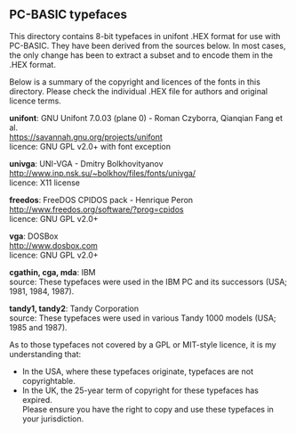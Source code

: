 PC-BASIC typefaces
------------------
This directory contains 8-bit typefaces in unifont .HEX format for use with PC-BASIC. They have been derived from the sources below.
In most cases, the only change has been to extract a subset and to encode them in the .HEX format.

Below is a summary of the copyright and licences of the fonts in this directory.
Please check the individual .HEX file for authors and original licence terms.

**unifont**: GNU Unifont 7.0.03 (plane 0) - Roman Czyborra, Qianqian Fang et al.  
https://savannah.gnu.org/projects/unifont  
licence: GNU GPL v2.0+ with font exception  

**univga**: UNI-VGA - Dmitry Bolkhovityanov  
http://www.inp.nsk.su/~bolkhov/files/fonts/univga/  
licence: X11 license

**freedos**: FreeDOS CPIDOS pack - Henrique Peron  
http://www.freedos.org/software/?prog=cpidos  
licence: GNU GPL v2.0+

**vga**: DOSBox  
http://www.dosbox.com  
licence: GNU GPL v2.0+  

**cgathin, cga, mda**: IBM  
source: These typefaces were used in the IBM PC and its successors (USA; 1981, 1984, 1987).  

**tandy1, tandy2**: Tandy Corporation  
source: These typefaces were used in various Tandy 1000 models (USA; 1985 and 1987).  

As to those typefaces not covered by a GPL or MIT-style licence, it is my understanding that:  
- In the USA, where these typefaces originate, typefaces are not copyrightable.  
- In the UK, the 25-year term of copyright for these typefaces has expired.  
Please ensure you have the right to copy and use these typefaces in your jurisdiction.  
